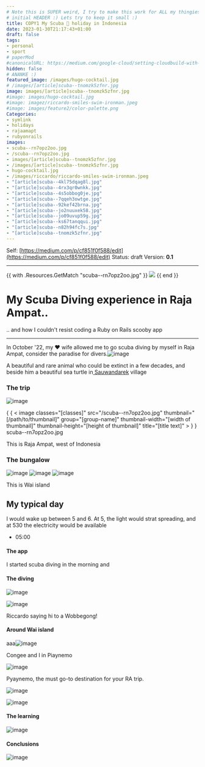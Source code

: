 ```yaml
---
# Note this is SUPER weird, I try to make this work for ALL my thingies so there might be some behavioural clatches in the
# initial HEADER :) Lets try to keep it small :)
title: COPY1 My Scuba 🤿 holiday in Indonesia
date: 2023-01-30T21:17:43+01:00
draft: false
tags:
- personal
- sport
# paperMod
#canonicalURL: https://medium.com/google-cloud/setting-cloudbuild-with-pulumi-in-python-330e8b54b2cf
hidden: false
# ANANKE :)
featured_image: /images/hugo-cocktail.jpg
# /images/[article]scuba--tnomzk5zfnr.jpg
image: images/[article]scuba--tnomzk5zfnr.jpg
#image: images/hugo-cocktail.jpg
#image: imagez/riccardo-smiles-swim-ironman.jpeg
#image: images/feature2/color-palette.png
Categories:
- symlink
- holidays
- rajaamapt
- rubyonrails
images:
- scuba--rn7opz2oo.jpg
- /scuba--rn7opz2oo.jpg
- images/[article]scuba--tnomzk5zfnr.jpg
- /images/[article]scuba--tnomzk5zfnr.jpg
- hugo-cocktail.jpg
- /images/riccardo/riccardo-smiles-swim-ironman.jpeg
- "[article]scuba--4kl75dqag8l.jpg"
- "[article]scuba--4rx3qr0wnkk.jpg"
- "[article]scuba--4s5obbog0je.jpg"
- "[article]scuba--7qqeh3owtge.jpg"
- "[article]scuba--92kef42brna.jpg"
- "[article]scuba--jo2nuuxek58.jpg"
- "[article]scuba--jo09uvup59g.jpg"
- "[article]scuba--ks67tanqqui.jpg"
- "[article]scuba--n82h94fc7s.jpg"
- "[article]scuba--tnomzk5zfnr.jpg"
---
```

Self: [https://medium.com/p/cf851f0f588/edit](https://medium.com/p/cf851f0f588/edit)
Status: draft
Version: **0.1**

---


{{ with .Resources.GetMatch "scuba--rn7opz2oo.jpg" }}
  <img src="{{ .RelPermalink }}" width="{{ .Width }}" height="{{ .Height }}">
{{ end }}

# My Scuba Diving experience in Raja Ampat..

.. and how I couldn't resist coding a Ruby on Rails scooby app

---

In October '22, my ❤️ wife allowed me to go scuba diving by myself in Raja Ampat, consider the paradise for divers.![image]([article]scuba--jo09uvup59g.jpg)

A beautiful and rare animal who could be extinct in a few decades, and beside him a beautiful sea turtle in[ Sauwandarek](https://www.google.com/maps/place/Sauwandarek+Village/@-0.5858766,130.6122214,13.42z/data=!4m13!1m7!3m6!1s0x2d5c3eaaccb47097:0x7851bd844c4cdf44!2sIsole+Raja+Ampat!3b1!8m2!3d-1.0320468!4d130.5052176!3m4!1s0x0:0xf11684dad6130be3!8m2!3d-0.5903592!4d130.6023098) village

### The trip

![image](scuba--rn7opz2oo.jpg)

{ { < image classes="[classes]" src="/scuba--rn7opz2oo.jpg" thumbnail="[/path/to/thumbnail]" group="[group-name]" thumbnail-width="[width of thumbnail]" thumbnail-height="[height of thumbnail]" title="[title text]" > } }
scuba--rn7opz2oo.jpg


This is Raja Ampat, west of Indonesia

### The bungalow

![image]([article]scuba--tnomzk5zfnr.jpg)
![image](/images/[article]scuba--tnomzk5zfnr.jpg)
![image](images/[article]scuba--tnomzk5zfnr.jpg)

This is Wai island

## My typical day

I would wake up between 5 and 6. At 5, the light would strat spreading, and at 530 the electricity would be available

-  05:00

#### The app

I started scuba diving in the morning and

#### The diving

![image]([article]scuba--4rx3qr0wnkk.jpg)

![image]([article]scuba--4kl75dqag8l.jpg)

Riccardo saying hi to a Wobbegong!

#### Around Wai island

aaa![image]([article]scuba--7qqeh3owtge.jpg)

Congee and I in Piaynemo

![image]([article]scuba--92kef42brna.jpg)

Pyaynemo, the must go-to destination for your RA trip.

![image]([article]scuba--4s5obbog0je.jpg)

![image]([article]scuba--ks67tanqqui.jpg)

#### The learning

![image]([article]scuba--jo2nuuxek58.jpg)

#### Conclusions

![image]([article]scuba--n82h94fc7s.jpg)
